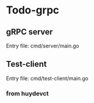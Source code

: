 # Todo-grpc

## gRPC server
Entry file: cmd/server/main.go

## Test-client
Entry file: cmd/test-client/main.go

### from huydevct
